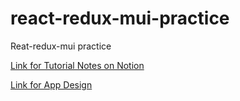 # react-redux-mui-practice
Reat-redux-mui practice

[Link for Tutorial Notes on Notion](https://www.notion.so/React-Redux-Mui-TodoList-e2c0b6c270654ae0bfd5b77e94144f30)

[Link for App Design](https://whimsical.com/todos-window-view-YauSifRuDnUnBW1U6XpuJc)
